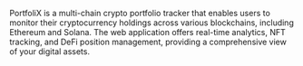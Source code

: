 PortfoliX is a multi-chain crypto portfolio tracker that enables users to monitor their cryptocurrency holdings across various blockchains, including Ethereum and Solana. The web application offers real-time analytics, NFT tracking, and DeFi position management, providing a comprehensive view of your digital assets.